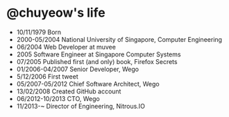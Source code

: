 @chuyeow's life
===============

- 10/11/1979 Born
- 2000-05/2004 National University of Singapore, Computer Engineering
- 06/2004 Web Developer at muvee
- 2005 Software Engineer at Singapore Computer Systems
- 07/2005 Published first (and only) book, Firefox Secrets
- 01/2006-04/2007 Senior Developer, Wego
- 5/12/2006 First tweet
- 05/2007-05/2012 Chief Software Architect, Wego
- 13/02/2008 Created GitHub account
- 06/2012-10/2013 CTO, Wego
- 11/2013-~ Director of Engineering, Nitrous.IO
